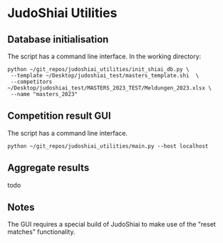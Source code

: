 # JudoShiai Utilities

## Database initialisation

The script has a command line interface.
In the working directory:

```shell
python ~/git_repos/judoshiai_utilities/init_shiai_db.py \ 
 --template ~/Desktop/judoshiai_test/masters_template.shi  \ 
 --competitors ~/Desktop/judoshiai_test/MASTERS_2023_TEST/Meldungen_2023.xlsx \ 
 --name "masters_2023"
```

## Competition result GUI

The script has a command line interface.

```shell
python ~/git_repos/judoshiai_utilities/main.py --host localhost
```

## Aggregate results

todo

## Notes

The GUI requires a special build of JudoShiai to make use of the "reset matches" functionality.
